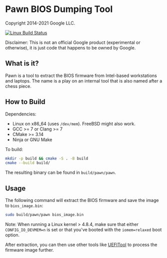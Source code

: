 # Pawn BIOS Dumping Tool

Copyright 2014-2021 Google LLC.

[![Linux Build Status](https://github.com/google/pawn/workflows/linux-build/badge.svg)](https://github.com/google/pawn/actions?query=workflow%3Alinux-build)

Disclaimer: This is not an official Google product (experimental or otherwise),
it is just code that happens to be owned by Google.

## What is it?

Pawn is a tool to extract the BIOS firmware from Intel-based workstations and
laptops.
The name is a play on an internal tool that is also named after a chess piece.

## How to Build

Dependencies:
  * Linux on x86_64 (uses `/dev/mem`). FreeBSD might also work.
  * GCC >= 7 or Clang >= 7
  * CMake >= 3.14
  * Ninja or GNU Make

To build:

```bash
mkdir -p build && cmake -S . -B build
cmake --build build/
```

The resulting binary can be found in `build/pawn/pawn`.

## Usage

The following command will extract the BIOS firmware and save the image to
`bios_image.bin`:

```bash
sudo build/pawn/pawn bios_image.bin
```

Note: When running a Linux kernel > 4.8.4, make sure that either
`CONFIG_IO_DEVMEM=n` is set or that you've booted with the `iomem=relaxed`
boot option.

After extraction, you can then use other tools like
[UEFITool](https://github.com/LongSoft/UEFITool) to process the firmware
image further.

